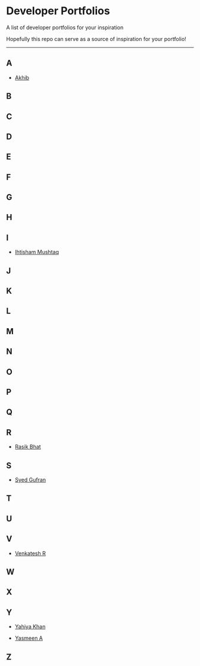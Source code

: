 # Developer Portfolios

A list of developer portfolios for your inspiration

Hopefully this repo can serve as a source of inspiration for your portfolio!

---

## A
* [Akhib](https://mohamedakhib.netlify.com/)


## B
## C
## D
## E
## F
## G
## H
## I

* [Ihtisham Mushtaq](https://ihtisham.netlify.com/)


## J
## K
## L
## M
## N
## O
## P
## Q
## R

* [Rasik Bhat](https://rasikbhat.netlify.com/)

## S

* [Syed Gufran](https://syedgufran.netlify.com/)

## T
## U

## V

* [Venkatesh R](https://venkycreations.netlify.com/)


## W
## X

## Y
* [Yahiya Khan](https://ykcreations.netlify.app/)

* [Yasmeen A](https://yasmeen1999.github.io/)

## Z
